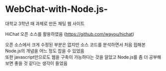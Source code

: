 # WebChat-with-Node.js-
대학교 3학년 때 과제로 만든 채팅 웹 사이트

HiChat 오픈 소스를 활용하였음 (https://github.com/wayou/hichat)

오픈 소스에서 크게 수정된 부분은 없지만 소스 코드를 분석하면서 
처음 접해본 Node.js의 개념을 어느 정도 잡을 수 있었음  
또한 javascript만으로도 웹을 구축이 가능하다는 것을 알았고
Node.js를 좀 더 공부해 보면 좋을 것 같다는 생각이 들었음

